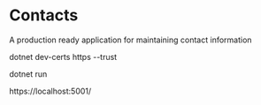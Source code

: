 # Contacts
A production ready application for maintaining contact information


dotnet dev-certs https --trust

dotnet run

https://localhost:5001/